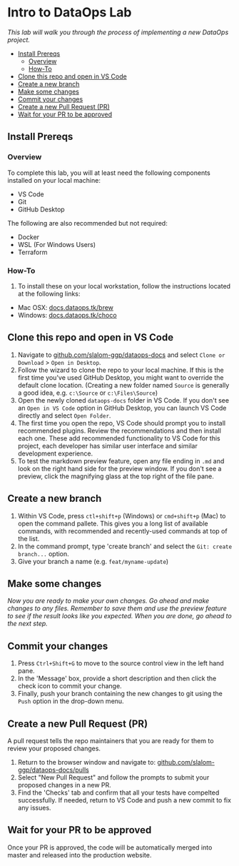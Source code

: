 # Intro to DataOps Lab

_This lab will walk you through the process of implementing a new DataOps project._

- [Install Prereqs](#install-prereqs)
  - [Overview](#overview)
  - [How-To](#how-to)
- [Clone this repo and open in VS Code](#clone-this-repo-and-open-in-vs-code)
- [Create a new branch](#create-a-new-branch)
- [Make some changes](#make-some-changes)
- [Commit your changes](#commit-your-changes)
- [Create a new Pull Request (PR)](#create-a-new-pull-request-pr)
- [Wait for your PR to be approved](#wait-for-your-pr-to-be-approved)

## Install Prereqs

### Overview

To complete this lab, you will at least need the following components installed on your local machine:

- VS Code
- Git
- GitHub Desktop

The following are also recommended but not required:

- Docker
- WSL (For Windows Users)
- Terraform

### How-To

1. To install these on your local workstation, follow the instructions located at the following links:

- Mac OSX: [docs.dataops.tk/brew](https://docs.dataops.tk/brew)
- Windows: [docs.dataops.tk/choco](https://docs.dataops.tk/choco)

## Clone this repo and open in VS Code

1. Navigate to [github.com/slalom-ggp/dataops-docs](https://github.com/slalom-ggp/dataops-docs) and select `Clone or Download` > `Open in Desktop`.
2. Follow the wizard to clone the repo to your local machine. If this is the first time you've used GitHub Desktop, you might want to override the default clone location. (Creating a new folder named `Source` is generally a good idea, e.g. `c:\Source` or `c:\Files\Source`)
3. Open the newly cloned `dataops-docs` folder in VS Code. If you don't see an `Open in VS Code` option in GitHub Desktop, you can launch VS Code directly and select `Open Folder`.
4. The first time you open the repo, VS Code should prompt you to install recommended plugins. Review the recommendations and then install each one. These add recommended functionality to VS Code for this project, each developer has similar user interface and similar development experience.
5. To test the markdown preview feature, open any file ending in `.md` and look on the right hand side for the preview window. If you don't see a preview, click the magnifying glass at the top right of the file pane.

## Create a new branch

1. Within VS Code, press `ctl+shift+p` (Windows) or `cmd+shift+p` (Mac) to open the command pallete. This gives you a long list of available commands, with recommended and recently-used commands at top of the list.
2. In the command prompt, type 'create branch' and select the `Git: create branch...` option.
3. Give your branch a name (e.g. `feat/myname-update`)

## Make some changes

_Now you are ready to make your own changes. Go ahead and make changes to any files. Remember to save them and use the preview feature to see if the result looks like you expected. When you are done, go ahead to the next step._

## Commit your changes

1. Press `Ctrl+Shift+G` to move to the source control view in the left hand pane.
2. In the 'Message' box, provide a short description and then click the check icon to commit your change.
3. Finally, push your branch containing the new changes to git using the `Push` option in the drop-down menu.

## Create a new Pull Request (PR)

A pull request tells the repo maintainers that you are ready for them to review your proposed changes.

1. Return to the browser window and navigate to: [github.com/slalom-ggp/dataops-docs/pulls](https://github.com/slalom-ggp/dataops-docs/pulls)
2. Select "New Pull Request" and follow the prompts to submit your proposed changes in a new PR.
3. Find the 'Checks' tab and confirm that all your tests have compelted successfully. If needed, return to VS Code and push a new commit to fix any issues.

## Wait for your PR to be approved

Once your PR is approved, the code will be automatically merged into master and released into the production website.
